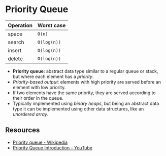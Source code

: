 # Priority Queue

| Operation | Worst case  |
| --------- | ----------- |
| space     | `O(n)`      |
| search    | `O(log(n))` |
| insert    | `O(log(n))` |
| delete    | `O(log(n))` |

* **Priority queue**: abstract data type similar to a regular queue or stack, but where each element has a *priority*.
* *Priority-based output*: elements with high priority are served before an element with low priority.
* If two elements have the same priority, they are served according to their order in the queue.
* Typically implemented using *binary heaps*, but being an abstract data type it can be
  implemented using other data structures, like an *unordered array*.

## Resources

* [Priority queue - Wikipedia](https://en.wikipedia.org/wiki/Priority_queue)
* [Priority Queue Introduction - YouTube](https://www.youtube.com/watch?v=wptevk0bshY)
